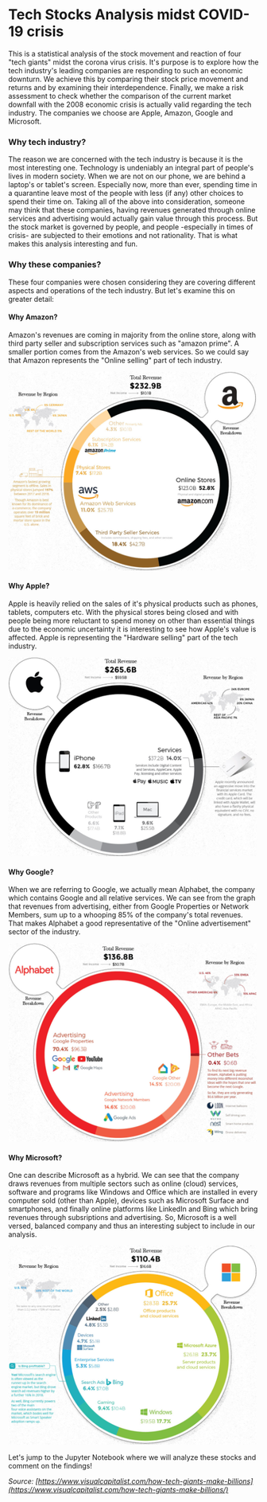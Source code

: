 # Tech Stocks Analysis midst COVID-19 crisis
This is a statistical analysis of the stock movement and reaction of four "tech giants" midst the corona virus crisis. It's purpose is to explore how the tech industry's leading companies are responding to such an economic downturn. We achieve this by comparing their stock price movement and returns and by examining their interdependence. Finally, we make a risk assessment to check whether the comparison of the current market downfall with the 2008 economic crisis is actually valid regarding the tech industry. The companies we choose are Apple, Amazon, Google and Microsoft.

### Why tech industry?
The reason we are concerned with the tech industry is because it is the most interesting one. Technology is undeniably an integral part of people's lives in modern society. When we are not on our phone, we are behind a laptop's or tablet's screen. Especially now, more than ever, spending time in a quarantine leave most of the people with less (if any) other choices to spend their time on. Taking all of the above into consideration, someone may think that these companies, having revenues generated through online services and advertising would actually gain value through this process. But the stock market is governed by people, and people -especially in times of crisis- are subjected to their emotions and not rationality. That is what makes this analysis interesting and fun.

### Why these companies?
These four companies were chosen considering they are covering different aspects and operations of the tech industry. But let's examine this on greater detail:  

#### Why Amazon?
Amazon's revenues are coming in majority from the online store, along with third party seller and subscription services such as "amazon prime". A smaller portion comes from the Amazon's web services. So we could say that Amazon represents the "Online selling" part of tech industry.

<img src="https://github.com/giorgosterz/Tech_Stocks_Analysis_midst_COVID-19_crisis/blob/master/Screenshots/Amazon.png" width="500" height="400">

#### Why Apple?
Apple is heavily relied on the sales of it's physical products such as phones, tablets, computers etc. With the physical stores being closed and with people being more reluctant to spend money on other than essential things due to the economic uncertainty it is interesting to see how Apple's value is affected. Apple is representing the "Hardware selling" part of the tech industry.

<img src="https://github.com/giorgosterz/Tech_Stocks_Analysis_midst_COVID-19_crisis/blob/master/Screenshots/Apple.png" width="500" height="400">

#### Why Google?
When we are referring to Google, we actually mean Alphabet, the company which contains Google and all relative services. We can see from the graph that revenues from advertising, either from Google Properties or Network Members, sum up to a whooping 85% of the company's total revenues. That makes Alphabet a good representative of the "Online advertisement" sector of the industry.

<img src="https://github.com/giorgosterz/Tech_Stocks_Analysis_midst_COVID-19_crisis/blob/master/Screenshots/Google.png" width="500" height="400">

#### Why Microsoft?
One can describe Microsoft as a hybrid. We can see that the company draws revenues from multiple sectors such as online (cloud) services, software and programs like Windows and Office which are installed in every computer sold (other than Apple), devices such as Microsoft Surface and smartphones, and finally online platforms like LinkedIn and Bing which bring revenues through subsriptions and advertising. So, Microsoft is a well versed, balanced company and thus an interesting subject to include in our analysis.

<img src="https://github.com/giorgosterz/Tech_Stocks_Analysis_midst_COVID-19_crisis/blob/master/Screenshots/Microsoft.png" width="500" height="400">

Let's jump to the Jupyter Notebook where we will analyze these stocks and comment on the findings!

*Source: [https://www.visualcapitalist.com/how-tech-giants-make-billions](https://www.visualcapitalist.com/how-tech-giants-make-billions/)* 
